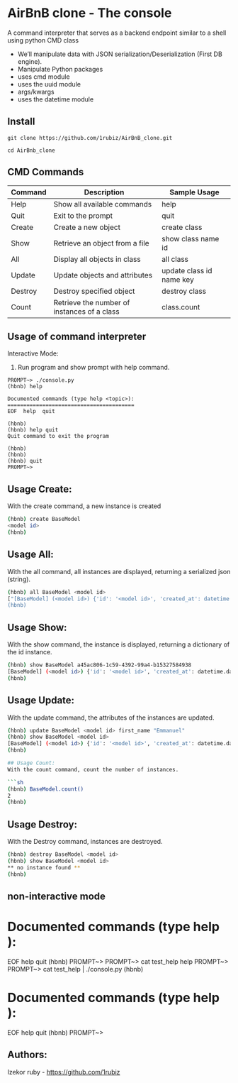 # AirBnB clone - The console
A command interpreter that serves as a backend endpoint similar to a shell using python CMD class

  - We’ll manipulate data with JSON serialization/Deserialization (First DB engine).
  - Manipulate Python packages
  - uses cmd module
  - uses the uuid module
  - args/kwargs
  - uses the datetime module

## Install

```
git clone https://github.com/1rubiz/AirBnB_clone.git

cd AirBnb_clone

```

## CMD Commands

| Command | Description | Sample Usage
| --- | --- | --- |
| Help | Show all available commands | help  |
| Quit | Exit to the prompt | quit |
| Create | Create a new object | create class |
| Show | Retrieve an object from a file | show class name id |
| All | Display all objects in class | all class |
| Update | Update objects and attributes | update class id name key |
| Destroy | Destroy specified object | destroy class |
| Count | Retrieve the number of instances of a class | class.count |


## Usage of command interpreter
Interactive Mode:
1. Run program and show prompt with help command.
```
PROMPT~> ./console.py
(hbnb) help

Documented commands (type help <topic>):
========================================
EOF  help  quit

(hbnb)
(hbnb) help quit
Quit command to exit the program

(hbnb)
(hbnb)
(hbnb) quit
PROMPT~>
```
## Usage Create:
With the create command, a new instance is created

```sh
(hbnb) create BaseModel
<model id>
(hbnb)
```

## Usage All:
With the all command, all instances are displayed, returning a serialized json (string).

```sh
(hbnb) all BaseModel <model id>
["[BaseModel] (<model id>) {'id': '<model id>', 'created_at': datetime.datetime(2020, 2, 20, 9, 33, 40, 732983), 'updated_at': datetime.dat>
(hbnb)

```
 ## Usage Show:
With the show command, the instance is displayed, returning a dictionary of the id instance.

```sh
(hbnb) show BaseModel a45ac806-1c59-4392-99a4-b15327584938
[BaseModel] (<model id>) {'id': '<model id>', 'created_at': datetime.datetime(2020, 2, 20, 9, 33, 40, 732983), 'updated_at': datetime.datet>
(hbnb)

 ```
## Usage Update:
With the update command, the attributes of the instances are updated.

```sh
(hbnb) update BaseModel <model id> first_name "Emmanuel"
(hbnb) show BaseModel <model id>
[BaseModel] (<model id>) {'id': '<model id>', 'created_at': datetime.datetime(2020, 2, 20, 9, 33, 40, 732983), 'updated_at': datetime.datet>
(hbnb)

## Usage Count:
With the count command, count the number of instances.

```sh
(hbnb) BaseModel.count()
2
(hbnb)
```

## Usage Destroy:
With the Destroy command, instances are destroyed.

```sh
(hbnb) destroy BaseModel <model id>
(hbnb) show BaseModel <model id>
** no instance found **
(hbnb)

```

## non-interactive mode
Documented commands (type help <topic>):
========================================
EOF  help  quit
(hbnb)
PROMPT~>
PROMPT~> cat test_help
help
PROMPT~>
PROMPT~> cat test_help | ./console.py
(hbnb)

Documented commands (type help <topic>):
========================================
EOF  help  quit
(hbnb)
PROMPT~>

## Authors:
Izekor ruby - https://github.com/1rubiz
